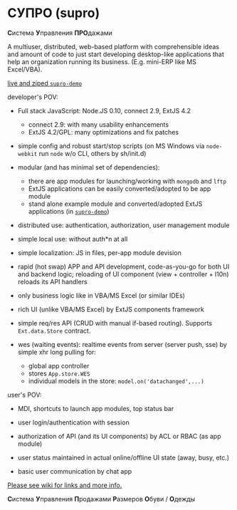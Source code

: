 СУПРО (supro)
=====

**С**истема **У**правления **ПРО**дажами

A multiuser, distributed, web-based platform with comprehensible
ideas and amount of code to just start developing desktop-like
applications that help an organization running its business.
(E.g. mini-ERP like MS Excel/VBA).

[live and ziped `supro-demo`](https://github.com/suprojs/supro-demo)

developer's POV:

* Full stack JavaScript: Node.JS 0.10, connect 2.9, ExtJS 4.2
  - connect 2.9: with many usability enhancements
  - ExtJS 4.2/GPL: many optimizations and fix patches

* simple config and robust start/stop scripts
 (on MS Windows via `node-webkit` run `node` w/o CLI, others by sh/init.d)

* modular (and has minimal set of dependencies):
  - there are app modules for launching/working with `mongodb` and `lftp`
  - ExtJS applications can be easily converted/adopted to be app module
  - stand alone example module and converted/adopted ExtJS applications (in [`supro-demo`](https://github.com/suprojs/supro-demo))

* distributed use: authentication, authorization, user management module

* simple local use: without auth*n at all

* simple localization: JS in files, per-app module devision

* rapid (hot swap) APP and API development, code-as-you-go for both UI and backend logic;
  reloading of UI component (view + controller + l10n) reloads its API handlers

* only business logic like in VBA/MS Excel (or similar IDEs)

* rich UI (unlike VBA/MS Excel) by ExtJS components framework

* simple req/res API (CRUD with manual if-based routing). Supports `Ext.data.Store` contract.

* wes (waiting events): realtime events from server (server push, sse) by simple xhr long pulling for:
  - global app controller
  - stores `App.store.WES`
  - individual models in the store: `model.on('datachanged',...)`

user's POV:

* MDI, shortcuts to launch app modules, top status bar

* user login/authentication with session

* authorization of API (and its UI components) by ACL or RBAC (as app module)

* user status maintained in actual online/offline UI state (away, busy, etc.)

* basic user communication by chat app

[Please see wiki for links and more info.](https://github.com/suprojs/supro/wiki)

**С**истема **У**правления **П**родажами **Р**азмеров **О**буви / **О**дежды

